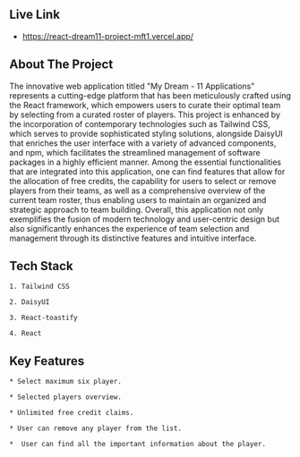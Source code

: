 ## Live Link
* https://react-dream11-project-mft1.vercel.app/

## About The Project

The innovative web application titled "My Dream - 11 Applications" represents a cutting-edge platform that has been meticulously crafted using the React framework, which empowers users to curate their optimal team by selecting from a curated roster of players. This project is enhanced by the incorporation of contemporary technologies such as Tailwind CSS, which serves to provide sophisticated styling solutions, alongside DaisyUI that enriches the user interface with a variety of advanced components, and npm, which facilitates the streamlined management of software packages in a highly efficient manner. Among the essential functionalities that are integrated into this application, one can find features that allow for the allocation of free credits, the capability for users to select or remove players from their teams, as well as a comprehensive overview of the current team roster, thus enabling users to maintain an organized and strategic approach to team building. Overall, this application not only exemplifies the fusion of modern technology and user-centric design but also significantly enhances the experience of team selection and management through its distinctive features and intuitive interface.

## Tech Stack

    
    1. Tailwind CSS 

    2. DaisyUI

    3. React-toastify

    4. React

## Key Features

    
    * Select maximum six player. 

    * Selected players overview.

    * Unlimited free credit claims.

    * User can remove any player from the list.  

    *  User can find all the important information about the player.
